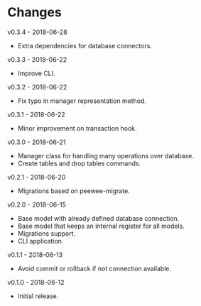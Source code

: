 # Changes
v0.3.4 - 2018-06-28
 * Extra dependencies for database connectors.

v0.3.3 - 2018-06-22
 * Improve CLI.

v0.3.2 - 2018-06-22
 * Fix typo in manager representation method.

v0.3.1 - 2018-06-22
 * Minor improvement on transaction hook.

v0.3.0 - 2018-06-21
 * Manager class for handling many operations over database.
 * Create tables and drop tables commands.

v0.2.1 - 2018-06-20
 * Migrations based on peewee-migrate.
 
v0.2.0 - 2018-06-15
 * Base model with already defined database connection.
 * Base model that keeps an internal register for all models.
 * Migrations support.
 * CLI application.

v0.1.1 - 2018-06-13
 * Avoid commit or rollback if not connection available.

v0.1.0 - 2018-06-12
 * Initial release.
